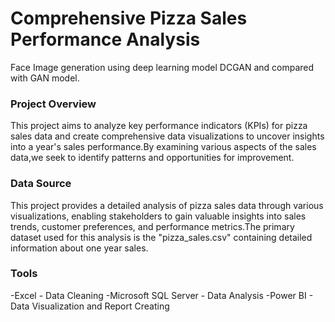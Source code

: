 # Comprehensive Pizza Sales Performance Analysis
Face Image generation using deep learning model DCGAN and compared with GAN model.


### Project Overview
This project aims to analyze key performance indicators (KPIs) for pizza sales data and create comprehensive data visualizations to uncover insights into a year's sales performance.By examining various aspects of the sales data,we seek to identify patterns and opportunities for improvement.


### Data Source
This project provides a detailed analysis of pizza sales data through various visualizations, enabling stakeholders to gain valuable insights into sales trends, customer preferences, and performance metrics.The primary dataset used for this analysis is the "pizza_sales.csv" containing detailed information about one year sales.


### Tools
-Excel - Data Cleaning
-Microsoft SQL Server - Data Analysis
-Power BI - Data Visualization and Report Creating
